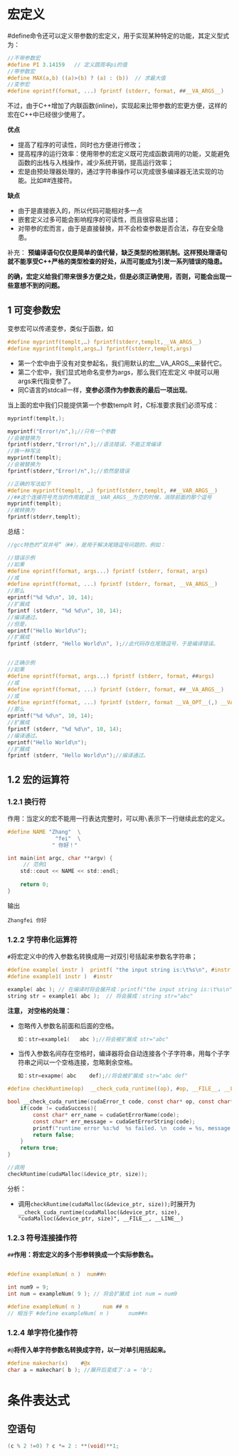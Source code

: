 # 宏定义

\#define命令还可以定义带参数的宏定义，用于实现某种特定的功能，其定义型式为：

```C
//不带参数宏
#define PI 3.14159   // 定义圆周率pi的值
//带参数宏
#define MAX(a,b) ((a)>(b) ? (a) : (b))  // 求最大值
//变参宏
#define eprintf(format, ...) fprintf (stderr, format, ##__VA_ARGS__)
```

不过，由于C++增加了内联函数(inline)，实现起来比带参数的宏更方便，这样的宏在C++中已经很少使用了。

**优点**

* 提高了程序的可读性，同时也方便进行修改；
* 提高程序的运行效率：使用带参的宏定义既可完成函数调用的功能，又能避免函数的出栈与入栈操作，减少系统开销，提高运行效率；
* 宏是由预处理器处理的，通过字符串操作可以完成很多编译器无法实现的功能。比如##连接符。

**缺点**

* 由于是直接嵌入的，所以代码可能相对多一点
* 嵌套定义过多可能会影响程序的可读性，而且很容易出错；
* 对带参的宏而言，由于是直接替换，并不会检查参数是否合法，存在安全隐患。

 补充：   **预编译语句仅仅是简单的值代替，缺乏类型的检测机制。这样预处理语句就不能享受C++严格的类型检查的好处，从而可能成为引发一系列错误的隐患。**

**的确，宏定义给我们带来很多方便之处，但是必须正确使用，否则，可能会出现一些意想不到的问题。**

## 1 可变参数宏

变参宏可以传递变参，类似于函数，如

```c
#define myprintf(templt,…) fprintf(stderr,templt,__VA_ARGS__)
#define myprintf(templt,args…) fprintf(stderr,templt,args)
```

* 第一个宏中由于没有对变参起名，我们用默认的宏__VA_ARGS__来替代它。
* 第二个宏中，我们显式地命名变参为args，那么我们在宏定义 中就可以用args来代指变参了。
* 同C语言的stdcall一样，**变参必须作为参数表的最后一项出现**。

当上面的宏中我们只能提供第一个参数templt 时，C标准要求我们必须写成：

```c
myprintf(templt,);

myprintf("Error!/n",);//只有一个参数
//会被替换为
fprintf(stderr,"Error!/n",);//语法错误，不能正常编译
//换一种写法
myprintf(templt);
//会被替换为
fprintf(stderr,"Error!/n",);//依然是错误

//正确的写法如下
#define myprintf(templt, …) fprintf(stderr,templt, ##__VAR_ARGS__)
//##这个连接符号充当的作用就是当__VAR_ARGS__为空的时候，消除前面的那个逗号
myprintf(templt);
//被转换为
fprintf(stderr,templt);
```

总结：

```C
//gcc特色的“双井号”（##），是用于解决尾随逗号问题的，例如：

//错误示例
//如果
#define eprintf(format, args...) fprintf (stderr, format, args)
//或
#define eprintf(format, ...) fprintf (stderr, format, __VA_ARGS__)
//那么
eprintf("%d %d\n", 10, 14); 
//扩展成 
fprintf (stderr, "%d %d\n", 10, 14);
//编译通过。
//但是，
eprintf("Hello World\n"); 
//扩展成 
fprintf (stderr, "Hello World\n", );//此代码存在尾随逗号，于是编译错误。


//正确示例
//如果
#define eprintf(format, args...) fprintf (stderr, format, ##args)
//或
#define eprintf(format, ...) fprintf (stderr, format, ##__VA_ARGS__)
//或
#define eprintf(format, ...) fprintf (stderr, format __VA_OPT__(,) __VA_ARGS__)
//那么
eprintf("%d %d\n", 10, 14); 
//扩展成 
fprintf (stderr, "%d %d\n", 10, 14);
//编译通过。
eprintf("Hello World\n"); 
//扩展成
fprintf (stderr, "Hello World\n");//编译通过。
```

## 1.2 宏的运算符

### 1.2.1 换行符

作用：当定义的宏不能用一行表达完整时，可以用`\`表示下一行继续此宏的定义。

```C
#define NAME "Zhang"  \
			   "fei"  \
			  " 你好！"

int main(int argc, char **argv) {
     // 范例1
    std::cout << NAME << std::endl;
    
	return 0;
}
```

输出

```
Zhangfei 你好
```

### 1.2.2 字符串化运算符

`#`将宏定义中的传入参数名转换成用一对双引号括起来参数名字符串；

```c
#define example( instr )  printf( "the input string is:\t%s\n", #instr )
#define example1( instr )  #instr

example( abc ); // 在编译时将会展开成：printf("the input string is:\t%s\n","abc")
string str = example1( abc );  // 将会展成：string str="abc"
```

**注意， 对空格的处理：**

* 忽略传入参数名前面和后面的空格。

  ```c
  如：str=example1(   abc );//将会被扩展成 str="abc"
  
  ```

* 当传入参数名间存在空格时，编译器将会自动连接各个子字符串，用每个子字符串之间以一个空格连接，忽略剩余空格。

  ```c
  如：str=exapme( abc    def);//将会被扩展成 str="abc def"
  ```

```C
#define checkRuntime(op)  __check_cuda_runtime((op), #op, __FILE__, __LINE__)

bool __check_cuda_runtime(cudaError_t code, const char* op, const char* file, int line){
    if(code != cudaSuccess){    
        const char* err_name = cudaGetErrorName(code);    
        const char* err_message = cudaGetErrorString(code);  
        printf("runtime error %s:%d  %s failed. \n  code = %s, message = %s\n", file, line, op, err_name, err_message);   
        return false;
    }
    return true;
}

//调用
checkRuntime(cudaMalloc(&device_ptr, size));
```

分析：

* 调用`checkRuntime(cudaMalloc(&device_ptr, size));`时展开为`__check_cuda_runtime(cudaMalloc(&device_ptr, size), "cudaMalloc(&device_ptr, size)", __FILE__, __LINE__)`

### 1.2.3 符号连接操作符

`##`**作用：将宏定义的多个形参转换成一个实际参数名。** 

```C

#define exampleNum( n )  num##n

int num9 = 9;
int num = exampleNum( 9 ); // 将会扩展成 int num = num9

#define exampleNum( n )       num ## n         
// 相当于 #define exampleNum( n )      num##n
```

### 1.2.4 单字符化操作符

`#@`**将传入单字符参数名转换成字符，以一对单引用括起来。**

```C
#define makechar(x)    #@x
char a = makechar( b ); //展开后变成了：a = 'b';
```



# 条件表达式

## 空语句

```c
(c % 2 !=0) ? c *= 2 : **(void)**1;
```

